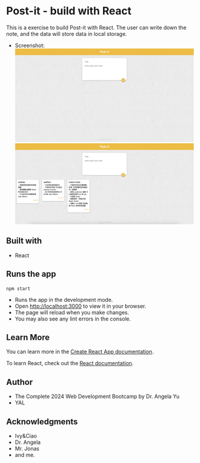 # Post-it - build with React

This is a exercise to build Post-it with React. The user can write down the note, and the data will store data in local storage.

- Screenshot:
  ![index page](./screenshot/index-page.png)
  ![added-notes](./screenshot/added-notes.png)

## Built with

- React

## Runs the app

```Shell
npm start
```

- Runs the app in the development mode.
- Open [http://localhost:3000](http://localhost:3000) to view it in your browser.
- The page will reload when you make changes.
- You may also see any lint errors in the console.

## Learn More

You can learn more in the [Create React App documentation](https://facebook.github.io/create-react-app/docs/getting-started).

To learn React, check out the [React documentation](https://reactjs.org/).

## Author

- The Complete 2024 Web Development Bootcamp by Dr. Angela Yu
- YAL

## Acknowledgments

- Ivy&Ciao
- Dr. Angela
- Mr. Jonas
- and me.
